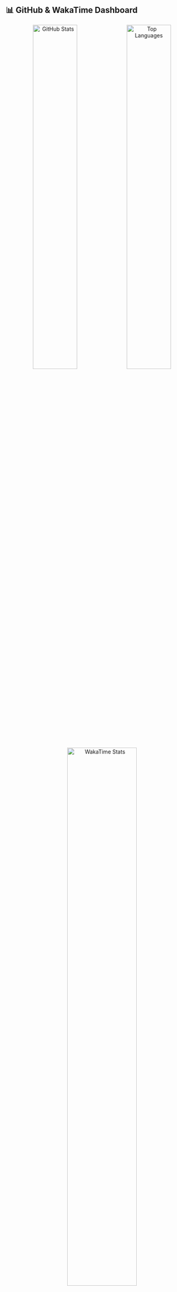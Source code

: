 ## 📊 GitHub & WakaTime Dashboard

<p align="center">
  <img
    src="https://github-readme-stats.vercel.app/api?username=dsamithmendis&show_icons=true&theme=tokyonight&count_private=true&hide_border=true&border_radius=12&bg_color=00000000&card_width=450"
    width="48%"
    alt="GitHub Stats"
  />
  <img
    src="https://github-readme-stats.vercel.app/api/top-langs/?username=dsamithmendis&layout=compact&theme=tokyonight&hide_border=true&border_radius=12&bg_color=00000000&card_width=450"
    width="48%"
    alt="Top Languages"
  />
</p>

<p align="center">
  <img
    src="https://github-readme-stats.vercel.app/api/wakatime?username=dsamithmendis&theme=tokyonight&layout=compact&hide_border=true&border_radius=12&bg_color=00000000"
    width="60%"
    alt="WakaTime Stats"
  />
</p>

<p align="center">
  <img
    src="https://github-readme-activity-graph.vercel.app/graph?username=dsamithmendis&theme=github-compact&area=true&hide_border=true&radius=12"
    width="94%"
    alt="GitHub Activity Graph"
  />
</p>

## ⌨️ WakaTime Project Activity

<p align="center">
  <a href="https://wakatime.com/@dsamithmendis/projects/atdbbmktlx" target="_blank">
    <img
      src="https://wakatime.com/badge/user/dsamithmendis/project/atdbbmktlx.svg"
      alt="Project atdbbmktlx WakaTime Stats"
    />
  </a>
  &nbsp;
  <a href="https://wakatime.com/@dsamithmendis/projects/aesqxkthmr" target="_blank">
    <img
      src="https://wakatime.com/badge/user/dsamithmendis/project/aesqxkthmr.svg"
      alt="Project aesqxkthmr WakaTime Stats"
    />
  </a>
</p>
